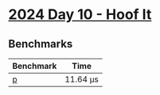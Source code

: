 # [2024 Day 10 - Hoof It](https://adventofcode.com/2024/day/10)

## Benchmarks

<!-- BEGIN benches -->
| Benchmark            | Time      |
| -------------------- | --------- |
| [p](./src/lib.rs#L9) | 11.64 µs |

<!-- END benches -->
<!-- BEGIN other_benches -->

<!-- END other_benches -->